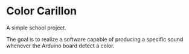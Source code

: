 # Color Carillon
A simple school project.

The goal is to realize a software capable of producing a specific sound whenever the Arduino board detect a color.
